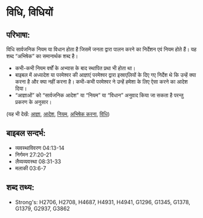 # विधि, विधियों #

## परिभाषा: ##

विधि सार्वजनिक नियम या विधान होता है जिसमें जनता द्वारा पालन करने का निर्देशन एवं नियम होते हैं। यह शब्द “अभिषेक” का समानार्थक शब्द है।

* कभी-कभी नियम वर्षों के अभ्यास के बाद स्थापित प्रथा भी होता था।
* बाइबल में अध्यादेश या परमेश्वर की आज्ञाएं परमेश्वर द्वारा इस्राएलियों के दिए गए निर्देश थे कि उन्हें क्या करना है और क्या नहीं करना है। कभी-कभी परमेश्वर ने उन्हें हमेशा के लिए ऐसा करने का आदेश दिया।
* “आज्ञाओं” को “सार्वजनिक आदेश” या “नियम” या “विधान” अनुवाद किया जा सकता है परन्तु प्रकरण के अनुसार।

(यह भी देखें: [आज्ञा](../command.md), [आदेश](../decree.md), [नियम](../lawofmoses.md), [अभिषेक करना](../ordain.md), [विधि](../statute.md))

## बाइबल सन्दर्भ: ##

* व्यवस्थाविवरण 04:13-14
* निर्गमन 27:20-21
* लैव्यव्यवस्था 08:31-33
* मलाकी 03:6-7

## शब्द तथ्य: ##

* Strong's: H2706, H2708, H4687, H4931, H4941, G1296, G1345, G1378, G1379, G2937, G3862
